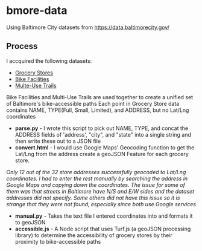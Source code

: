 # bmore-data
Using Baltimore City datasets from https://data.baltimorecity.gov/

Process
-------
I accquired the following datasets:
* [Grocery Stores](https://data.baltimorecity.gov/Health/Grocery-Stores/uuwk-975y)
* [Bike Facilities](https://data.baltimorecity.gov/Transportation/On-Street-Bike-Facilities/2fxj-ph4e)
* [Multe-Use Trails](https://data.baltimorecity.gov/Transportation/Multi-Use-Trails/ca8m-ir6r)

Bike Facilities and Multi-Use Trails are used together to create a unified set of Baltimore's bike-accessible paths
Each point in Grocery Store data contains NAME, TYPE(Full, Small, Limited), and ADDRESS, but no Lat/Lng coordinates
* __parse.py__ - I wrote this script to pick out NAME, TYPE, and concat the ADDRESS fields of 'address', "city", and "state" into a single string and then write these out to a JSON file
* __convert.html__ - I would use Google Maps' Geocoding function to get the Lat/Lng from the address create a geoJSON Feature for each grocery store.

_Only 12 out of the 32 store addresses successfully geocoded to Lat/Lng coordinates. I had to enter the rest manually by searching the address in Google Maps and copying down the coordinates. The issue for some of them was that streets in Baltimore have N/S and E/W sides and the dataset addresses did not specify. Some others did not have this issue so it is strange that they were not found, especially since both use Google services_
* __manual.py__ - Takes the text file I entered coordinates into and formats it to geoJSON
* __accessible.js__ - A Node script that uses Turf.js (a geoJSON processing library) to determine the accessibility of grocery stores by their proximity to bike-accessible paths
